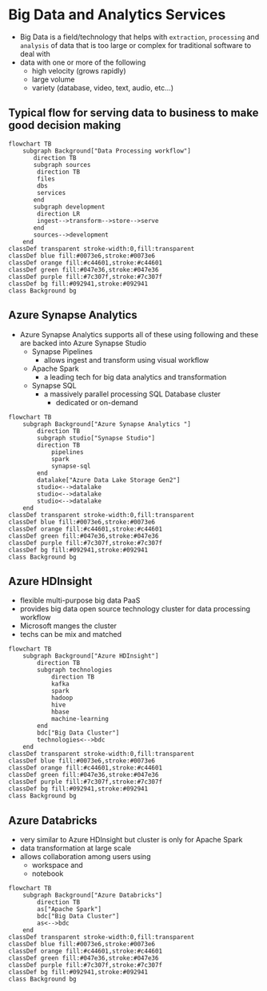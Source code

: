 # Big Data and Analytics Services

* Big Data is a field/technology that helps with `extraction`, `processing` and `analysis` of data that is too large or complex for traditional software to deal with
* data with one or more of the following
  * high velocity (grows rapidly)
  * large volume
  * variety (database, video, text, audio, etc...)

## Typical flow for serving data to business to make good decision making

```mermaid
flowchart TB
    subgraph Background["Data Processing workflow"]
       direction TB
       subgraph sources
        direction TB
        files
        dbs
        services
       end 
       subgraph development
        direction LR
        ingest-->transform-->store-->serve
       end
       sources-->development
    end
classDef transparent stroke-width:0,fill:transparent
classDef blue fill:#0073e6,stroke:#0073e6
classDef orange fill:#c44601,stroke:#c44601
classDef green fill:#047e36,stroke:#047e36
classDef purple fill:#7c307f,stroke:#7c307f
classDef bg fill:#092941,stroke:#092941
class Background bg
```

## Azure Synapse Analytics

* Azure Synapse Analytics supports all of these using following and these are backed into Azure Synapse Studio
  * Synapse Pipelines
    * allows ingest and transform using visual workflow
  * Apache Spark
    * a leading tech for big data analytics and transformation
  * Synapse SQL
    * a massively parallel processing SQL Database cluster
      * dedicated or on-demand

```mermaid
flowchart TB
    subgraph Background["Azure Synapse Analytics "]
        direction TB
        subgraph studio["Synapse Studio"]
        direction TB
            pipelines        
            spark
            synapse-sql
        end
        datalake["Azure Data Lake Storage Gen2"]
        studio<-->datalake
        studio<-->datalake
        studio<-->datalake
    end
classDef transparent stroke-width:0,fill:transparent
classDef blue fill:#0073e6,stroke:#0073e6
classDef orange fill:#c44601,stroke:#c44601
classDef green fill:#047e36,stroke:#047e36
classDef purple fill:#7c307f,stroke:#7c307f
classDef bg fill:#092941,stroke:#092941
class Background bg
```

## Azure HDInsight

* flexible multi-purpose big data PaaS
* provides big data open source technology cluster for data processing workflow
* Microsoft manges the cluster
* techs can be mix and matched

```mermaid
flowchart TB
    subgraph Background["Azure HDInsight"]
        direction TB
        subgraph technologies
            direction TB
            kafka
            spark
            hadoop
            hive
            hbase
            machine-learning
        end
        bdc["Big Data Cluster"]
        technologies<-->bdc
    end
classDef transparent stroke-width:0,fill:transparent
classDef blue fill:#0073e6,stroke:#0073e6
classDef orange fill:#c44601,stroke:#c44601
classDef green fill:#047e36,stroke:#047e36
classDef purple fill:#7c307f,stroke:#7c307f
classDef bg fill:#092941,stroke:#092941
class Background bg
```

## Azure Databricks

* very similar to Azure HDInsight but cluster is only for Apache Spark
* data transformation at large scale
* allows collaboration among users using
  * workspace and
  * notebook

```mermaid
flowchart TB
    subgraph Background["Azure Databricks"]
        direction TB
        as["Apache Spark"]
        bdc["Big Data Cluster"]
        as<-->bdc
    end
classDef transparent stroke-width:0,fill:transparent
classDef blue fill:#0073e6,stroke:#0073e6
classDef orange fill:#c44601,stroke:#c44601
classDef green fill:#047e36,stroke:#047e36
classDef purple fill:#7c307f,stroke:#7c307f
classDef bg fill:#092941,stroke:#092941
class Background bg
```